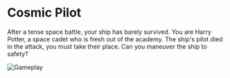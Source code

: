 # Cosmic Pilot

After a tense space battle, your ship has barely survived.
You are Harry Potter, a space cadet who is fresh out of the academy.
The ship's pilot died in the attack, you must take their place.
Can you maneuver the ship to safety?

![Gameplay](https://img.itch.zone/aW1hZ2UvNjk4NzQ4LzM4NDkyMjQucG5n/original/WPAWPJ.png)